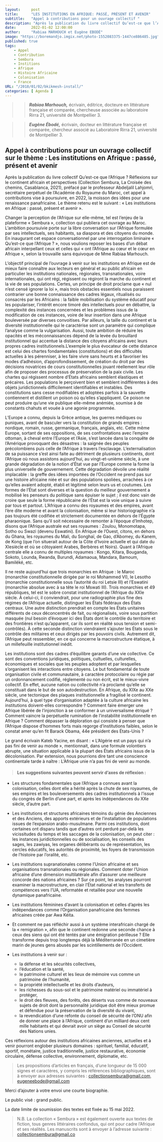 ```yaml
---
layout:     post 
title:      "LES INSTITUTIONS EN AFRIQUE: PASSÉ, PRÉSENT ET AVENIR"
subtitle:   "Appel à contributions pour un ouvrage collectif "
description: "Après la publication du livre collectif Qu’est-ce que l’Afrique ? Réflexions sur le continent africain et perspectives (Collection Sembura, La Croisée des chemins, Casablanca, 2021), préfacé par le professeur Abdeljalil Lahjomri, secrétaire perpétuel de l’Académie du Royaume du Maroc, cet appel à contributions vise à poursuivre, en 2022, la moisson des idées pour une renaissance panafricaine."
date:       2022-01-02 12:00:00
author:     "Rabiaa MARHOUCH et Eugène EBODÉ"
image: "https://boremandjo.imgix.net/photo-1552083375-1447ce886485.jpg"
published: true
tags:
    - Appel 
    - Contribution
    - Sembura
    - Institions
    - Afrique
    - Histoire Africaine
    - Colonisation
    - France
URL: "/2018/01/02/bkikmesh-install/"
categories: [ Agenda ]
---
```



>> **_Rabiaa Marhouch,_** écrivain, éditrice, docteure en littérature française et comparée, chercheuse associée au laboratoire Rirra 21, université de Montpellier 3.

>> **_Eugène Ébodé,_** écrivain, docteur en littérature française et comparée, chercheur associé au Laboratoire Rirra 21, université de Montpellier 3.

## Appel à contributions pour un ouvrage collectif sur le thème : Les institutions en Afrique : passé, présent et avenir

Après la publication du livre collectif Qu’est-ce que l’Afrique ? Réflexions sur le continent 
africain et perspectives (Collection Sembura, La Croisée des chemins, Casablanca, 2021), préfacé par le professeur Abdeljalil Lahjomri, secrétaire perpétuel de l’Académie du Royaume du Maroc, cet appel à contributions vise à poursuivre, en 2022, la moisson des idées pour une renaissance panafricaine. Le thème retenu est le suivant : « Les institutions en Afrique : passé, présent et avenir ».

Changer la perception de l’Afrique sur elle-même, tel est l’enjeu de la plateforme « Sembura », 
collection qui publiera cet ouvrage au Maroc. L’ambition poursuivie porte sur la libre conversation sur l’Afrique formulée par ses intellectuels, ses habitants, sa diaspora et des citoyens du monde. En inaugurant cet espace conversationnel par une interrogation liminaire « Qu’est-ce que l’Afrique ? », nous voulions reposer les bases d’un débat africain interpellant ceux et celles qui « ont l’Afrique au cœur et le cœur en Afrique », selon la trouvaille sans équivoque de Mme Rabiaa Marhouch.


L’objectif principal de l’ouvrage à venir sur les institutions en Afrique est de mieux faire 
connaître aux lecteurs en général et au public africain en particulier les institutions nationales, régionales, transnationales, voire internationales, qui ont régi, régissent ou régiront la marche du continent et la vie de ses populations. Certes, un principe de droit proclame que « nul n’est censé ignorer la loi », mais trois obstacles essentiels nous paraissent contrarier une bonne connaissance des cadres légaux, ritualisés ou consacrés par les Africains : la faible mobilisation du système éducatif pour les populariser, l’intérêt encore timoré des intellectuels pour en débattre, la complexité des instances concernées et les problèmes issus de la modification de ces instances, voire de leur insertion dans une Afrique bouleversée par diverses convoitises. Par ailleurs, la taille du continent et la diversité institutionnelle qui le caractérise sont un paramètre qui complique l’analyse comme la vulgarisation. Aussi, toute ambition de réduire les opacités et les méconnaissances dépend de la levée du brouillard 
institutionnel qui accentue la distance des citoyens africains avec leurs propres cadres institutionnels.L’exemple le plus évocateur de cette distance est celui des chartes fondamentales (constitutions) et des difficultés actuelles à les pérenniser, à les faire vivre sans heurts et à favoriser les modes d’adhésion, d’approfondissement, de création du droit par des décisions novatrices de cours constitutionnelles jouant réellement leur rôle afin de proposer des processus de préservation de la paix civile. Les chartes qui régissent nombre d’États africains semblent élastiques et précaires. Les populations le perçoivent bien 
et semblent indifférentes à des objets juridictionnels difficilement identifiables et instables. Des constitutions sans cesse modifiables et adoptées parfois à la sauvette contiennent et distillent un poison où qu’elles s’appliquent. Ce poison ne peut produire qu’une vie publique elle-même anémiée, soumise à de constants chahuts et vouée à une agonie programmée. 

L’Europe a connu, depuis la Grèce antique, les guerres médiques ou puniques, avant de basculer 
vers la constitution de grands empires : nordique, romain, russe, germanique, français, anglais, etc. Cette même Europe, sortant de ses oppositions, de ses confrontations avec l’empire ottoman, à cheval entre l’Europe et l’Asie, s’est lancée dans la conquête de l’Amérique provoquant des désastres : la saignée des peuples précolombiens puis celle de l’Afrique à travers l’esclavage. L’externalisation de sa puissance s’est ainsi faite au détriment de plusieurs continents, dont l’Afrique où nous assistons aujourd’hui, au vingt-et-unième siècle, à une grande dégradation de la notion d’État vue par l’Europe comme la forme la plus universelle de gouvernement. Cette dégradation dévoile une réalité implacable : la greffe des idées importées de l’Occident ne prend pas sur une histoire africaine niée et sur des populations spoliées, arrachées à ce qu’elles avaient adopté, établi et légitimé selon leurs us et coutumes. Les formes de l’État sont diverses et la question du meilleur gouvernement a mobilisé les penseurs du politique sans épuiser le sujet ; il est donc vain de croire que seule la forme républicaine de l’État est la 
voie unique à suivre par tous et partout. L’Afrique a connu des royaumes et des empires, avant l’ère dite moderne et avant la colonisation, même si leur historiographie n’a pas toujours été codifiée et strictement documentée en dehors de l’Égypte pharaonique. Sans qu’il soit nécessaire de remonter à l’époque d’Imhotep, disons que l’Afrique australe eut ses royaumes : Zoulou, Monomotapa, Sotho ou Swazi (devenu Eswatini). En Afrique de l’Ouest, citons, en dehors du Ghana, les royaumes du Mali, du Songhaï, de Gao, d’Abomey, du Kanem, de Kong (que l’on situerait autour de la Côte d’Ivoire actuelle et qui date du XIesiècle et où se côtoyaient Arabes, Berbères et Noirs). Quant à l’Afrique centrale elle a connu de multiples royaumes : Kongo, Kitara, Bouganda, Sokoto, Lounda, Rwanda, Burundi, Adamaoua, Mandara, Bamoum, Bamiléké, etc. 

Il ne reste aujourd’hui que trois monarchies en Afrique : le Maroc (monarchie constitutionnelle 
dirigée par le roi Mohammed VI), le Lesotho (monarchie constitutionnelle sous l’autorité du roi
Letsie III) et l’Eswatini (monarchie absolue avec à sa tête le roi Mswati III). Trois monarchies et 49 républiques, tel est le sobre constat institutionnel de l’Afrique du XXIe siècle. À celui-ci, il conviendrait, pour une radiographie plus fine des régimes de l’Afrique actuelle, distinguer les États fédéraux des États centraux. Une autre distinction prendrait en compte les États unitaires différents de ceux déconcentrés de fait, ou régionalisés, voire sous partition masquée (nul besoin d’évoquer ici des États dont le contrôle du territoire et des frontières n’est qu’apparent, car ils sont en réalité sous tension et semi-contrôlés). À cette seconde distinction viendraient s’ajouter les États sous le contrôle des militaires et ceux dirigés par les pouvoirs civils. Autrement dit, l’Afrique peut ressembler, en ce qui concerne la macrostructure étatique, à un millefeuille institutionnel inédit.

Les institutions sont des cadres d’équilibre garants d’une vie collective. Ce sont des conventions juridiques, politiques, cultuelles, culturelles, économiques et sociales que les peuples adoptent et par lesquelles s’organisent les interactions entre citoyens. Le but fondamental de toute organisation civile et communautaire, à caractère protocolaire ou régie par un ordonnancement codifié, réglementé ou non écrit, est le mieux-vivre collectif. En effet, aucune nation ou collectivité n’a proclamé qu’elle se constituait dans le but de son autodestruction. En Afrique, du XIXe au XXe siècle, une tectonique des plaques institutionnelle a fragilisé le continent. Aujourd’hui, à quel type d’organisation adaptée à la culture africaine les institutions doivent-elles correspondre ? Comment faire émerger une Afrique libérée de l’injonction à se conformer à un universalisme étriqué ? Comment vaincre la perpétuelle 
rumination de l’instabilité institutionnelle en Afrique ? Comment dépasser la déploration qui consiste à penser que l’Afrique dispose d’hommes forts mais regorge d’institutions faibles, selon le constat amer qu’en fit Barack Obama, 44e président des États-Unis ? 

Le grand écrivain Kateb Yacine, en disant : « L’Algérie est un pays qui n’a pas fini de venir au 
monde », mentionnait, dans une formule volontiers abrupte, une situation applicable à la plupart des États africains issus de la décolonisation. Par extension, nous pourrions dire tant une conscience continentale tarde à naître : L’Afrique unie n’a pas fini de venir au monde.

> #### Les suggestions suivantes peuvent servir d’axes de réflexion : 

-  Les structures fondamentales que l’Afrique a connues avant la colonisation, celles dont elle a hérité après la chute de ses royaumes, de ses empires et les bouleversements des cadres institutionnels à l’issue du congrès de Berlin d’une part, et après les indépendances du XXe siècle, d’autre part.


-  Les institutions et structures africaines témoins du génie des Anciennes et des Anciens, des apports extérieurs et de l’installation de populations issues de l’expansion arabo-musulmane. Parmi ces institutions, dont certaines ont disparu tandis que d’autres ont perduré par-delà les vicissitudes du temps et les saccages de la colonisation, on peut citer : les instances juridictionnelles ou de socialisation, les conseils des sages, les zawiyas, les organes délibérants ou de représentation, les cercles éducatifs, les autorités de proximité, les foyers de transmission de l’histoire par l’oralité, etc.


-  Les institutions supranationales comme l’Union africaine et ses organisations transnationales ou régionales. Comment doter l’Union africaine d’une dimension multilatérale afin d’assurer une meilleure concorde des nations africaines ? Sur ce point, les analyses pourront examiner la macrostructure, en clair l’État national et les transferts de compétences vers l’UA, reformatée 
et retaillée pour une nouvelle dynamique panafricaine.


-  Les institutions féminines d’avant la colonisation et celles d’après les indépendances comme l’Organisation panafricaine des femmes africaines créée par Awa Kéita.


-  Et comment ne pas réfléchir aussi à un système interafricain chargé de la « remigration », afin que le continent redonne une seconde chance à ceux des siens qui ont été tentés par une émigration périlleuse ? Elle transforme depuis trop longtemps déjà la Méditerranée en un cimetière marin de jeunes gens abusés par les scintillements de l’Occident.

-  Les institutions à venir sur : 
      -  la défense et les sécurités collectives,
      -  l’éducation et la santé,
      -  le patrimoine culturel et les lieux de mémoire vus comme un patrimoine de l’humanité,
      - la propriété intellectuelle et les droits d’auteurs,
      - les richesses du sous-sol et le patrimoine matériel ou immatériel à protéger,
      - le droit des fleuves, des forêts, des déserts vus comme de nouveaux sujets de droit dont la personnalité juridique doit être mieux promue et défendue pour la préservation de la diversité du vivant,
      - la revendication d’une refonte du conseil de sécurité de l’ONU afin de donner une place à l’Afrique, continent d’un milliard deux cent mille habitants et qui devrait avoir un siège au Conseil de sécurité des Nations unies.

Ces réflexions autour des institutions africaines anciennes, actuelles et à venir pourront englober plusieurs domaines : spirituel, familial, éducatif, sportif, monétaire, justice traditionnelle, justice restaurative, économie circulaire, défense collective, environnement, diplomatie, etc.


> Les propositions d’articles en français, d’une longueur de 15 000 signes et caractères, y compris les références bibliographiques, sont à envoyer aux adresses suivantes :
collectionsembura@gmail.com, eugeneebode@gmail.com

Merci d’ajouter à votre envoi une courte biographie. 

Le public visé : grand public. 

La date limite de soumission des textes est fixée au 15 mai 2022.

> N.B. La collection « Sembura » est également ouverte aux textes de fiction, tous genres littéraires confondus, qui ont pour cadre l’Afrique et ses réalités. Les manuscrits sont à envoyer à l’adresse suivante : collectionsembura@gmail.co




